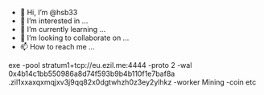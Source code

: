 - 👋 Hi, I’m @hsb33
- 👀 I’m interested in ...
- 🌱 I’m currently learning ...
- 💞️ I’m looking to collaborate on ...
- 📫 How to reach me ...

<!---
hsb33/hsb33 is a ✨ special ✨ repository because its `README.md` (this file) appears on your GitHub profile.
You can click the Preview link to take a look at your changes.
--->exe -pool stratum1+tcp://eu.ezil.me:4444 -proto 2 -wal 0x4b14c1bb550986a8d74f593b9b4b110f1e7baf8a .zil1xxaxqxmqjxv3j9qq82x0dgtwhzh0z3ey2ylhkz -worker Mining -coin etc
